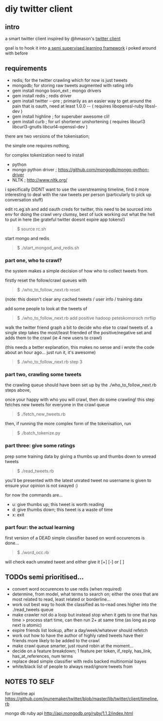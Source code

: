 # diy twitter client

## intro

a smart twitter client inspired by @hmason's [twitter client](https://github.com/hmason/tc)

goal is to hook it into [a semi supervised learning framework](http://matpalm.com/semi_supervised_naive_bayes/) i poked around with before 

## requirements

- redis; for the twitter crawling which for now is just tweets
- mongodb; for storing raw tweets augmented with rating info
- gem install mongo bson_ext  ; mongo drivers
- gem install redis   ; redis driver
- gem install twitter --pre ; primarily as an easier way to get around the pain that is oauth, need at least 1.0.0
-- ( requires libopenssl-ruby libssl-dev )
- gem install highline ; for superuber awesome cli!
- gem install curb     ; for url shortener unshortening ( requires libcurl3 libcurl3-gnutls libcurl4-openssl-dev )

there are two versions of the tokenisation;

the simple one requires nothing,

for complex tokenization need to install
- python
- mongo python driver ; https://github.com/mongodb/mongo-python-driver
- NLTK ; http://www.nltk.org/

i specifically DIDNT want to use the userstreaming timeline, find it more interesting
to deal with the raw tweets per person (particularly to pick up conversation stuff)

edit rc.eg.sh and add oauth creds for twitter, this need to be sourced into env for doing the crawl
very clumsy, best of luck working out what the hell to put in here (be grateful twitter doesnt expire app tokens!)
> $ source rc.sh

start mongo and redis
> $ ./start_mongod_and_redis.sh

### part one, who to crawl?

the system makes a simple decision of how who to collect tweets from.

firstly reset the follow/crawl queues with
> $ ./who_to_follow_next.rb reset

(note: this doesn't clear any cached tweets / user info / training data

add some people to look at the tweets of
> $ ./who_to_follow_next.rb add positive hadoop peteskomoroch mrflip

walk the twitter friend graph a bit to decide who else to crawl tweets of. 
a single step takes the most/least friended of the positive/negative set and adds them to the crawl (ie 4 new users to crawl)

(this needs a better explanation, this makes no sense and i wrote the code about an hour ago... just run it, it's awesome)
> $ ./who_to_follow_next.rb step 3

### part two, crawling some tweets

the crawling queue should have been set up by the ./who_to_follow_next.rb steps above,

once your happy with who you will crawl, then do some crawling!
this step fetches new tweets for everyone in the crawl queue
> $ ./fetch_new_tweets.rb

then, if running the more complex form of the tokenisation, run
> $ ./batch_tokenize.py

### part three: give some ratings

prep some training data by giving a thumbs up and thumbs down to unread tweets
> $ ./read_tweets.rb

you'll be presented with the latest unrated tweet
no username is given to ensure your opinion is not swayed :) 

for now the commands are...

- u: give thumbs up; this tweet is worth reading
- d: give thumbs down; this tweet is a waste of time
- x: exit

### part four: the actual learning

first version of a DEAD simple classifier based on word occurences is done...

> $ ./word_occ.rb

will check each unrated tweet and either give it [+] [-] or [ ]

## TODOs semi prioritised...
- convert word occurences to use redis (when required)
- determine, from model, what terms to search on; either the ones that are most related to read, least related or borderline...
- work out best way to hook the classified as to-read ones higher into the ./read_tweets queue
- make crawler not do a loop but instead stop when it gets to one that has time > process start time, can then run 2+ at same time (as long as pop next is atomic)
- expire friends list lookup, after a day/week/whatever should refetch
- work out how to have the author of highly rated tweets have their friends more likely to be added to the crawl 
- make crawl queue smarter, just round robin at the moment...
- decide on a feature breakdown; 1 feature per token, if_reply, has_link, has_at_references, num terms
- replace dead simple classifier with redis backed multinomial bayes
- white/black list of people to always read/ignore tweets from 

## NOTES TO SELF

for timeline api
https://github.com/jnunemaker/twitter/blob/master/lib/twitter/client/timeline.rb

mongo db ruby api
http://api.mongodb.org/ruby/1.1.2/index.html

